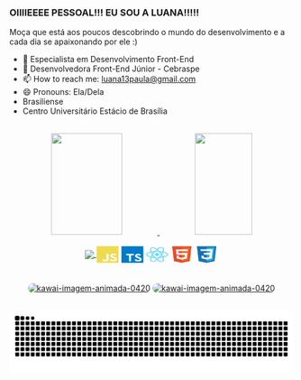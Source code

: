 ### OIIIIEEEE PESSOAL!!! EU SOU A LUANA!!!!! 
Moça que está aos poucos descobrindo o mundo do desenvolvimento e a cada dia se apaixonando por ele  :)

- 🔭 Especialista em Desenvolvimento Front-End
- 🌱 Desenvolvedora Front-End Júnior - Cebraspe
- 📫 How to reach me: luana13paula@gmail.com
- 😄 Pronouns: Ela/Dela
- Brasiliense
- Centro Universitário Estácio de Brasília
    <br/>
    <br/>

<div align="center">
  <a href="https://github.com/Luana2002">
  <img height="180em" width="50%" src="https://github-readme-stats.vercel.app/api?username=anuraghazra&show_icons=true&theme=cobalt&include_all_commits=true&count_private=true"/>
  <img height="180em" width="45%" src="https://github-readme-stats.vercel.app/api/top-langs/?username=Luana2002&layout=compact&theme=cobalt&langs_count=7"/>
</div>
    <br/>
      
<div align="center" style="display: inline_block">
  <a href="https://www.linkedin.com/in/luana-rodrigues-1842ab1a4" target="_blank">
    <img align="center" src="https://img.shields.io/badge/-LinkedIn-%230077B5?style=for-the-badge&logo=linkedin&logoColor=white" target="_blank">
  </a>
    <img align="center" alt="lu-Js" height="30" width="40" src="https://raw.githubusercontent.com/devicons/devicon/master/icons/javascript/javascript-plain.svg">
    <img align="center" alt="lu-Ts" height="30" width="40" src="https://raw.githubusercontent.com/devicons/devicon/master/icons/typescript/typescript-plain.svg">
    <img align="center" alt="lu-React" height="30" width="40" src="https://raw.githubusercontent.com/devicons/devicon/master/icons/react/react-original.svg">
    <img align="center" alt="lu-HTML" height="30" width="40" src="https://raw.githubusercontent.com/devicons/devicon/master/icons/html5/html5-original.svg">
    <img align="center" alt="lu-CSS" height="30" width="40" src="https://raw.githubusercontent.com/devicons/devicon/master/icons/css3/css3-original.svg">
</div> 
    <br/>
    <br/>

  <div align="center">
  <a href="https://www.imagensanimadas.com/cat-kawaii-544.htm">
    <img align="center" src="https://www.icegif.com/wp-content/uploads/icegif-2013.gif?width=676&height=600" height="100" style="border-radius:50px" alt="kawai-imagem-animada-0420"/></a>
  <a href="https://www.imagensanimadas.com/cat-kawaii-544.htm">
    <img align="center" src="https://www.imagensanimadas.com/data/media/544/kawai-imagem-animada-0420.gif?width=676&height=676" height="100" style="border-radius:50px" alt="kawai-imagem-animada-0420"/></a>
  </div>
  <br/>

![Snake animation](https://github.com/Luana2002/Luana2002/blob/output/github-contribution-grid-snake.svg)
